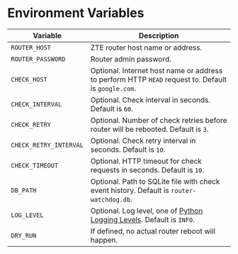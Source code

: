 # Environment Variables

Variable               | Description
---------------------- | -----------
`ROUTER_HOST`          | ZTE router host name or address.
`ROUTER_PASSWORD`      | Router admin password.
`CHECK_HOST`           | Optional. Internet host name or address to perform HTTP `HEAD` request to. Default is `google.com`.
`CHECK_INTERVAL`       | Optional. Check interval in seconds. Default is `60`.
`CHECK_RETRY`          | Optional. Number of check retries before router will be rebooted. Default is `3`.
`CHECK_RETRY_INTERVAL` | Optional. Check retry interval in seconds. Default is `10`.
`CHECK_TIMEOUT`        | Optional. HTTP timeout for check requests in seconds. Default is `10`.
`DB_PATH`              | Optional. Path to SQLite file with check event history. Default is `router-watchdog.db`.
`LOG_LEVEL`            | Optional. Log level, one of [Python Logging Levels](https://docs.python.org/3/library/logging.html#levels). Default is `INFO`.
`DRY_RUN`              | If defined, no actual router reboot will happen.
